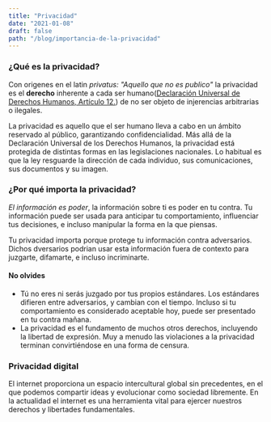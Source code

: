 ```yaml
---
title: "Privacidad"
date: "2021-01-08"
draft: false
path: "/blog/importancia-de-la-privacidad"
---
```


### ¿Qué es la privacidad?

Con origenes en el latin _privatus: "Aquello que no es publico"_ la privacidad es el **derecho** inherente a cada ser humano([Declaración Universal de Derechos Humanos, Artículo 12.](https://www.un.org/es/universal-declaration-human-rights/))
de no ser objeto de injerencias arbitrarias o ilegales.

La privacidad es aquello que el ser humano lleva a cabo en un ámbito reservado al público, garantizando confidencialidad. Más allá de la Declaración Universal de los Derechos Humanos, la privacidad está protegida de distintas formas en las legislaciones nacionales. Lo habitual es que la ley resguarde la dirección de cada individuo, sus comunicaciones, sus documentos y su imagen.

### ¿Por qué importa la privacidad?

_El información es poder_, la información sobre ti es poder en tu contra. Tu información puede ser usada para anticipar tu comportamiento, influenciar tus decisiones, e incluso manipular la forma en la que piensas.

Tu privacidad importa porque protege tu información contra adversarios. Dichos dversarios podrian usar esta información fuera de contexto para juzgarte, difamarte, e incluso incriminarte.

#### No olvides

- Tú no eres ni serás juzgado por tus propios estándares. Los estándares difieren entre adversarios, y cambian con el tiempo. Incluso si tu comportamiento es considerado aceptable hoy, puede ser presentado en tu contra mañana.
- La privacidad es el fundamento de muchos otros derechos, incluyendo la libertad de expresión. Muy a menudo las violaciones a la privacidad terminan convirtiéndose en una forma de censura.

### Privacidad digital

El internet proporciona un espacio intercultural global sin precedentes, en el que podemos compartir ideas y evolucionar como sociedad libremente. En la actualidad el internet es una herramienta vital para ejercer nuestros derechos y libertades fundamentales.
